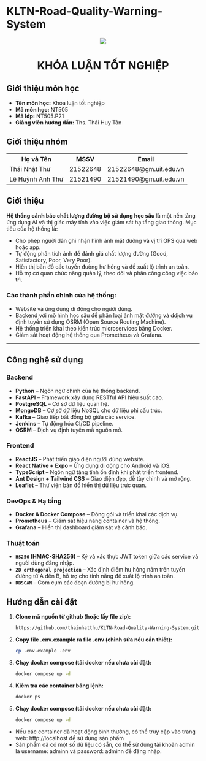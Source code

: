 # KLTN-Road-Quality-Warning-System
<p align="center">
   <a href="https://www.uit.edu.vn/">
      <img src="https://i.imgur.com/WmMnSRt.png" border="none">
   </a>
</p>
<h1 align="center">
    KHÓA LUẬN TỐT NGHIỆP
</h1>

<h2>
   Giới thiệu môn học   
</h2>

- **Tên môn học:** Khóa luận tốt nghiệp
- **Mã môn học:** NT505
- **Mã lớp:** NT505.P21
- **Giảng viên hướng dẫn:** Ths. Thái Huy Tân 

<h2>
   Giới thiệu nhóm
</h2>

<table align="center">
      <tr>
       <th>Họ và Tên</th>
       <th>MSSV</th>
       <th>Email</th>
      </tr>
      <tr>
      <td>Thái Nhật Thư</td>
       <td>21522648</td>
       <td>21522648@gm.uit.edu.vn</td>  
      </tr>
      <tr>
      <td>Lê Huỳnh Anh Thư</td>
       <td>21521490</td>
       <td>21521490@gm.uit.edu.vn</td>  
      </tr>
</table>

<h2>Giới thiệu</h2>

**Hệ thống cảnh báo chất lượng đường bộ sử dụng học sâu** là một nền tảng ứng dụng AI và thị giác máy tính vào việc giám sát hạ tầng giao thông. Mục tiêu của hệ thống là:

- Cho phép người dân ghi nhận hình ảnh mặt đường và vị trí GPS qua web hoặc app.
- Tự động phân tích ảnh để đánh giá chất lượng đường (Good, Satisfactory, Poor, Very Poor).
- Hiển thị bản đồ các tuyến đường hư hỏng và đề xuất lộ trình an toàn.
- Hỗ trợ cơ quan chức năng quản lý, theo dõi và phân công công việc bảo trì.

### Các thành phần chính của hệ thống:
- Website và ứng dụng di động cho người dùng.
- Backend với mô hình học sâu để phân loại ảnh mặt đường và ddịch vụ định tuyến sử dụng OSRM (Open Source Routing Machine).
- Hệ thống triển khai theo kiến trúc microservices bằng Docker.
- Giám sát hoạt động hệ thống qua Prometheus và Grafana.

---



<h2>Công nghệ sử dụng</h2>

### Backend
- **Python** – Ngôn ngữ chính của hệ thống backend.
- **FastAPI** – Framework xây dựng RESTful API hiệu suất cao.
- **PostgreSQL** – Cơ sở dữ liệu quan hệ.
- **MongoDB** – Cơ sở dữ liệu NoSQL cho dữ liệu phi cấu trúc.
- **Kafka** – Giao tiếp bất đồng bộ giữa các service.
- **Jenkins** – Tự động hóa CI/CD pipeline.
- **OSRM** – Dịch vụ định tuyến mã nguồn mở.

### Frontend
- **ReactJS** – Phát triển giao diện người dùng website.
- **React Native + Expo** – Ứng dụng di động cho Android và iOS.
- **TypeScript** – Ngôn ngữ tăng tính ổn định khi phát triển frontend.
- **Ant Design + Tailwind CSS** – Giao diện đẹp, dễ tùy chỉnh và mở rộng.
- **Leaflet** – Thư viện bản đồ hiển thị dữ liệu trực quan.

### DevOps & Hạ tầng
- **Docker & Docker Compose** – Đóng gói và triển khai các dịch vụ.
- **Prometheus** – Giám sát hiệu năng container và hệ thống.
- **Grafana** – Hiển thị dashboard giám sát và cảnh báo.

### Thuật toán
- **`HS256` (HMAC-SHA256)** – Ký và xác thực JWT token giữa các service và người dùng đăng nhập.
- **`2D orthogonal projection`** – Xác định điểm hư hỏng nằm trên tuyến đường từ A đến B, hỗ trợ cho tính năng đề xuất lộ trình an toàn.
- **`DBSCAN`** – Gom cụm các đoạn đường bị hư hỏng.

<h2>Hướng dẫn cài đặt</h2>

1. **Clone mã nguồn từ github (hoặc lấy file zip):**  
   ```bash
   https://github.com/thainhatthu/KLTN-Road-Quality-Warning-System.git

2. **Copy file .env.example ra file .env (chỉnh sửa nếu cần thiết):**
    ```bash
    cp .env.example .env

3. **Chạy docker compose (tải docker nếu chưa cài đặt):**
    ```bash
    docker compose up -d

4. **Kiểm tra các container bằng lệnh:**
    ```bash
    docker ps

5. **Chạy docker compose (tải docker nếu chưa cài đặt):**
    ```bash
    docker compose up -d

- Nếu các container đã hoạt động bình thường, có thể truy cập vào trang web: http://localhost để sử dụng sản phẩm
- Sản phẩm đã có một số dữ liệu có sẵn, có thể sử dụng tài khoản admin là username: adminn và password: adminn để đăng nhập. 